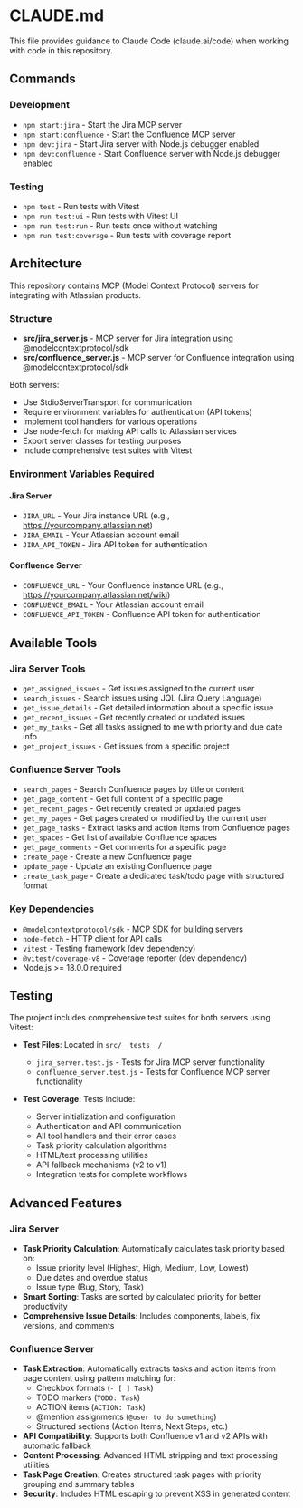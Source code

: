# CLAUDE.md

This file provides guidance to Claude Code (claude.ai/code) when working with code in this repository.

## Commands

### Development
- `npm start:jira` - Start the Jira MCP server
- `npm start:confluence` - Start the Confluence MCP server  
- `npm dev:jira` - Start Jira server with Node.js debugger enabled
- `npm dev:confluence` - Start Confluence server with Node.js debugger enabled

### Testing
- `npm test` - Run tests with Vitest
- `npm run test:ui` - Run tests with Vitest UI
- `npm run test:run` - Run tests once without watching
- `npm run test:coverage` - Run tests with coverage report

## Architecture

This repository contains MCP (Model Context Protocol) servers for integrating with Atlassian products.

### Structure
- **src/jira_server.js** - MCP server for Jira integration using @modelcontextprotocol/sdk
- **src/confluence_server.js** - MCP server for Confluence integration using @modelcontextprotocol/sdk

Both servers:
- Use StdioServerTransport for communication
- Require environment variables for authentication (API tokens)
- Implement tool handlers for various operations
- Use node-fetch for making API calls to Atlassian services
- Export server classes for testing purposes
- Include comprehensive test suites with Vitest

### Environment Variables Required

#### Jira Server
- `JIRA_URL` - Your Jira instance URL (e.g., https://yourcompany.atlassian.net)
- `JIRA_EMAIL` - Your Atlassian account email
- `JIRA_API_TOKEN` - Jira API token for authentication

#### Confluence Server  
- `CONFLUENCE_URL` - Your Confluence instance URL (e.g., https://yourcompany.atlassian.net/wiki)
- `CONFLUENCE_EMAIL` - Your Atlassian account email
- `CONFLUENCE_API_TOKEN` - Confluence API token for authentication

## Available Tools

### Jira Server Tools
- `get_assigned_issues` - Get issues assigned to the current user
- `search_issues` - Search issues using JQL (Jira Query Language)
- `get_issue_details` - Get detailed information about a specific issue
- `get_recent_issues` - Get recently created or updated issues
- `get_my_tasks` - Get all tasks assigned to me with priority and due date info
- `get_project_issues` - Get issues from a specific project

### Confluence Server Tools
- `search_pages` - Search Confluence pages by title or content
- `get_page_content` - Get full content of a specific page
- `get_recent_pages` - Get recently created or updated pages
- `get_my_pages` - Get pages created or modified by the current user
- `get_page_tasks` - Extract tasks and action items from Confluence pages
- `get_spaces` - Get list of available Confluence spaces
- `get_page_comments` - Get comments for a specific page
- `create_page` - Create a new Confluence page
- `update_page` - Update an existing Confluence page
- `create_task_page` - Create a dedicated task/todo page with structured format

### Key Dependencies
- `@modelcontextprotocol/sdk` - MCP SDK for building servers
- `node-fetch` - HTTP client for API calls
- `vitest` - Testing framework (dev dependency)
- `@vitest/coverage-v8` - Coverage reporter (dev dependency)
- Node.js >= 18.0.0 required

## Testing

The project includes comprehensive test suites for both servers using Vitest:

- **Test Files**: Located in `src/__tests__/`
  - `jira_server.test.js` - Tests for Jira MCP server functionality
  - `confluence_server.test.js` - Tests for Confluence MCP server functionality

- **Test Coverage**: Tests include:
  - Server initialization and configuration
  - Authentication and API communication
  - All tool handlers and their error cases
  - Task priority calculation algorithms
  - HTML/text processing utilities
  - API fallback mechanisms (v2 to v1)
  - Integration tests for complete workflows

## Advanced Features

### Jira Server
- **Task Priority Calculation**: Automatically calculates task priority based on:
  - Issue priority level (Highest, High, Medium, Low, Lowest)
  - Due dates and overdue status
  - Issue type (Bug, Story, Task)
- **Smart Sorting**: Tasks are sorted by calculated priority for better productivity
- **Comprehensive Issue Details**: Includes components, labels, fix versions, and comments

### Confluence Server
- **Task Extraction**: Automatically extracts tasks and action items from page content using pattern matching for:
  - Checkbox formats (`- [ ] Task`)
  - TODO markers (`TODO: Task`)
  - ACTION items (`ACTION: Task`)
  - @mention assignments (`@user to do something`)
  - Structured sections (Action Items, Next Steps, etc.)
- **API Compatibility**: Supports both Confluence v1 and v2 APIs with automatic fallback
- **Content Processing**: Advanced HTML stripping and text processing utilities
- **Task Page Creation**: Creates structured task pages with priority grouping and summary tables
- **Security**: Includes HTML escaping to prevent XSS in generated content